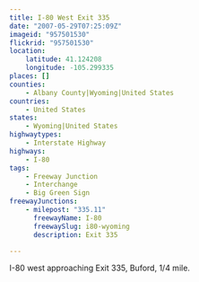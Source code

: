 ```yaml
---
title: I-80 West Exit 335
date: "2007-05-29T07:25:09Z"
imageid: "957501530"
flickrid: "957501530"
location:
    latitude: 41.124208
    longitude: -105.299335
places: []
counties:
    - Albany County|Wyoming|United States
countries:
    - United States
states:
    - Wyoming|United States
highwaytypes:
    - Interstate Highway
highways:
    - I-80
tags:
    - Freeway Junction
    - Interchange
    - Big Green Sign
freewayJunctions:
    - milepost: "335.11"
      freewayName: I-80
      freewaySlug: i80-wyoming
      description: Exit 335

---
```

I-80 west approaching Exit 335, Buford, 1/4 mile.